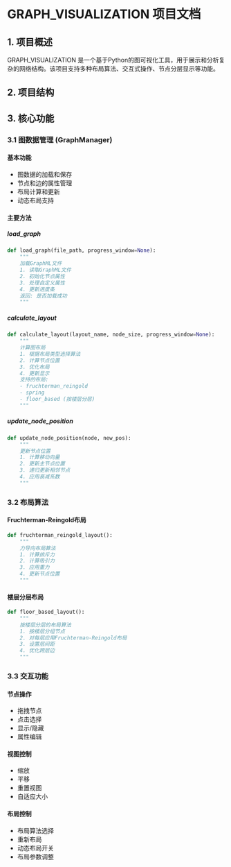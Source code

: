 # GRAPH_VISUALIZATION 项目文档

## 1. 项目概述

GRAPH_VISUALIZATION 是一个基于Python的图可视化工具，用于展示和分析复杂的网络结构。该项目支持多种布局算法、交互式操作、节点分层显示等功能。

## 2. 项目结构

## 3. 核心功能

### 3.1 图数据管理 (GraphManager)

#### 基本功能
- 图数据的加载和保存
- 节点和边的属性管理
- 布局计算和更新
- 动态布局支持

#### 主要方法

##### load_graph
```python
def load_graph(file_path, progress_window=None):
    """
    加载GraphML文件
    1. 读取GraphML文件
    2. 初始化节点属性
    3. 处理自定义属性
    4. 更新进度条
    返回: 是否加载成功
    """
```

##### calculate_layout
```python
def calculate_layout(layout_name, node_size, progress_window=None):
    """
    计算图布局
    1. 根据布局类型选择算法
    2. 计算节点位置
    3. 优化布局
    4. 更新显示
    支持的布局:
    - fruchterman_reingold
    - spring
    - floor_based (按楼层分层)
    """
```

##### update_node_position
```python
def update_node_position(node, new_pos):
    """
    更新节点位置
    1. 计算移动向量
    2. 更新主节点位置
    3. 递归更新相邻节点
    4. 应用衰减系数
    """
```

### 3.2 布局算法

#### Fruchterman-Reingold布局
```python
def fruchterman_reingold_layout():
    """
    力导向布局算法
    1. 计算排斥力
    2. 计算吸引力
    3. 应用重力
    4. 更新节点位置
    """
```

#### 楼层分层布局
```python
def floor_based_layout():
    """
    按楼层分层的布局算法
    1. 按楼层分组节点
    2. 对每层应用Fruchterman-Reingold布局
    3. 设置层间距
    4. 优化跨层边
    """
```

### 3.3 交互功能

#### 节点操作
- 拖拽节点
- 点击选择
- 显示/隐藏
- 属性编辑

#### 视图控制
- 缩放
- 平移
- 重置视图
- 自适应大小

#### 布局控制
- 布局算法选择
- 重新布局
- 动态布局开关
- 布局参数调整
